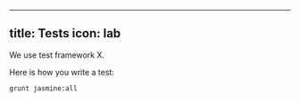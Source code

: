 ----
title: Tests
icon: lab
----
We use test framework X.

Here is how you write a test:
```bash
grunt jasmine:all
```
